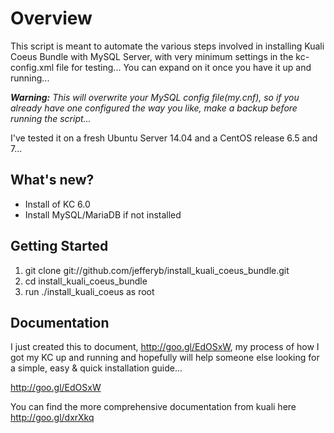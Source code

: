 # Overview

This script is meant to automate the various steps involved in installing Kuali Coeus Bundle with MySQL Server, with very minimum settings in the kc-config.xml file for testing... You can expand on it once you have it up and running...

**_Warning:_** _This will overwrite your MySQL config file(my.cnf), so if you already have one configured the way you like, make a backup before running the script..._

I've tested it on a fresh Ubuntu Server 14.04 and a CentOS release 6.5 and 7... 

## What's new?

* Install of KC 6.0
* Install MySQL/MariaDB if not installed

## Getting Started

1. git clone git://github.com/jefferyb/install_kuali_coeus_bundle.git
2. cd install_kuali_coeus_bundle
3. run ./install_kuali_coeus as root

## Documentation

I just created this to document, http://goo.gl/EdOSxW, my process of how I got my KC up and running and hopefully will help someone else looking for a simple, easy & quick installation guide...

http://goo.gl/EdOSxW

You can find the more comprehensive documentation from kuali here http://goo.gl/dxrXkq

